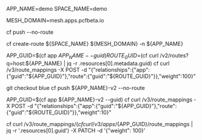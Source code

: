 APP_NAME=demo
SPACE_NAME=demo

MESH_DOMAIN=mesh.apps.pcfbeta.io

cf push --no-route

cf create-route ${SPACE_NAME} ${MESH_DOMAIN} -n ${APP_NAME}

APP_GUID=$(cf app ${APP_NAME} --guid)
ROUTE_GUID=$(cf curl /v2/routes?q=host:${APP_NAME} | jq -r .resources[0].metadata.guid)
cf curl /v3/route_mappings -X POST -d "{\"relationships\":{\"app\":{\"guid\":\"${APP_GUID}\"},\"route\":{\"guid\":\"${ROUTE_GUID}\"}},\"weight\":100}"


git checkout blue
cf push ${APP_NAME}-v2 --no-route

APP_GUID=$(cf app ${APP_NAME}-v2 --guid)
cf curl /v3/route_mappings -X POST -d "{\"relationships\":{\"app\":{\"guid\":\"${APP_GUID}\"},\"route\":{\"guid\":\"${ROUTE_GUID}\"}},\"weight\":10}"

cf curl /v3/route_mappings/$(cf curl /v3/apps/${APP_GUID}/route_mappings | jq -r '.resources[0].guid') -X PATCH -d '{"weight": 100}'